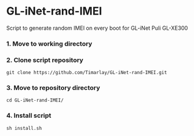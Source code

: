 # GL-iNet-rand-IMEI
Script to generate random IMEI on every boot for GL-iNet Puli GL-XE300

### 1. Move to working directory
### 2. Clone script repository
```
git clone https://github.com/Timarlay/GL-iNet-rand-IMEI.git
```

### 3. Move to repository directory
```
cd GL-iNet-rand-IMEI/
```

### 4. Install script
```
sh install.sh
```
